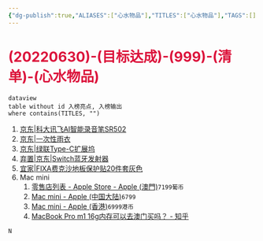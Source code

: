 ```yaml
---
{"dg-publish":true,"ALIASES":["心水物品"],"TITLES":["心水物品"],"TAGS":[],"量子榜单":[],"任务状态":[],"任务评级":[],"任务类型":[],"对接人员":[],"计划时间":[],"完成时间":[],"permalink":"/20220630-999/","dgHomeLink":true,"dgPassFrontmatter":true}
---
```



# <font color=#DC143C>(20220630)-(目标达成)-(999)-(清单)-(心水物品)</font>

```
dataview
table without id 入榜亮点, 入榜输出
where contains(TITLES, "")
```

1. [京东|科大讯飞AI智能录音笔SR502](https://item.jd.com/100016778828.html#none)
2. [京东|一次性雨衣](https://item.jd.com/4655553.html#crumb-wrap)
3. [京东|绿联Type-C扩展坞](https://item.jd.com/100009640208.html?extension_id=eyJhZCI6IiIsImNoIjoiIiwic2hvcCI6IiIsInNrdSI6IiIsInRzIjoiIiwidW5pcWlkIjoie1wiY2xpY2tfaWRcIjpcImQ5MGFiMTY2LTUwY2YtNDhjNS04ZjFlLTlmY2M5MjUzZTg0OVwiLFwicG9zX2lkXCI6XCIxNTBcIixcInNpZFwiOlwiNDBiZDJiMTktNjIzZC00NjAxLWJmYjQtODIxNDM3ZjE1ZjQ1XCIsXCJza3VfaWRcIjpcIjEwMDAwOTY0MDIwOFwifSJ9&jd_pop=d90ab166-50cf-48c5-8f1e-9fcc9253e849&abt=3#none)
4. [弃置|京东|Switch蓝牙发射器](https://item.jd.com/12428488444.html)
5. [宜家|FIXA费克沙地板保护贴20件套灰色](https://www.ikea.cn/cn/zh/p/fixa-fei-ke-sha-di-ban-bao-hu-tie-20-jian-tao-hui-se-80431152/)
6. Mac mini
    1. [零售店列表 - Apple Store - Apple (澳門)](https://www.apple.com/mo/retail/storelist/)`7199葡币`
    2. [Mac mini - Apple (中国大陆)](https://www.apple.com.cn/shop/buy-mac/mac-mini/MGNT3CH/A#)`6799`
    3. [Mac mini - Apple (香港)](https://www.apple.com/hk-zh/shop/buy-mac/mac-mini/apple-m1-%E6%99%B6%E7%89%87%E9%85%8D%E5%82%99-8-%E6%A0%B8%E5%BF%83-cpu-%E5%8F%8A-8-%E6%A0%B8%E5%BF%83-gpu-512gb#)`6999港币`
    4. [MacBook Pro m1 16g内存可以去澳门买吗？ - 知乎](https://www.zhihu.com/question/440205759)







```SQL
N
```
